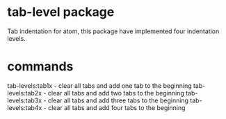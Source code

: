 # tab-level package

Tab indentation for atom, this package have implemented four indentation levels.

# commands

tab-levels:tab1x - clear all tabs and add one tab to the beginning
tab-levels:tab2x - clear all tabs and add two tabs to the beginning
tab-levels:tab3x - clear all tabs and add three tabs to the beginning
tab-levels:tab4x - clear all tabs and add four tabs to the beginning
